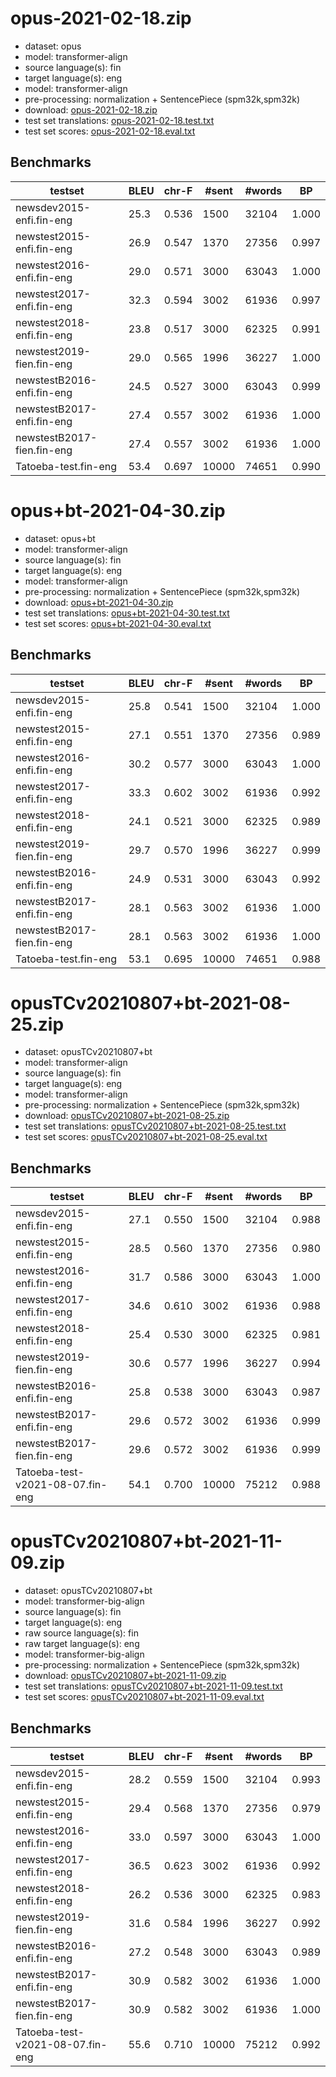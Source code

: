 # opus-2021-02-18.zip

* dataset: opus
* model: transformer-align
* source language(s): fin
* target language(s): eng
* model: transformer-align
* pre-processing: normalization + SentencePiece (spm32k,spm32k)
* download: [opus-2021-02-18.zip](https://object.pouta.csc.fi/Tatoeba-MT-models/fin-eng/opus-2021-02-18.zip)
* test set translations: [opus-2021-02-18.test.txt](https://object.pouta.csc.fi/Tatoeba-MT-models/fin-eng/opus-2021-02-18.test.txt)
* test set scores: [opus-2021-02-18.eval.txt](https://object.pouta.csc.fi/Tatoeba-MT-models/fin-eng/opus-2021-02-18.eval.txt)

## Benchmarks

| testset | BLEU  | chr-F | #sent | #words | BP |
|---------|-------|-------|-------|--------|----|
| newsdev2015-enfi.fin-eng 	| 25.3 	| 0.536 	| 1500 	| 32104 	| 1.000 |
| newstest2015-enfi.fin-eng 	| 26.9 	| 0.547 	| 1370 	| 27356 	| 0.997 |
| newstest2016-enfi.fin-eng 	| 29.0 	| 0.571 	| 3000 	| 63043 	| 1.000 |
| newstest2017-enfi.fin-eng 	| 32.3 	| 0.594 	| 3002 	| 61936 	| 0.997 |
| newstest2018-enfi.fin-eng 	| 23.8 	| 0.517 	| 3000 	| 62325 	| 0.991 |
| newstest2019-fien.fin-eng 	| 29.0 	| 0.565 	| 1996 	| 36227 	| 1.000 |
| newstestB2016-enfi.fin-eng 	| 24.5 	| 0.527 	| 3000 	| 63043 	| 0.999 |
| newstestB2017-enfi.fin-eng 	| 27.4 	| 0.557 	| 3002 	| 61936 	| 1.000 |
| newstestB2017-fien.fin-eng 	| 27.4 	| 0.557 	| 3002 	| 61936 	| 1.000 |
| Tatoeba-test.fin-eng 	| 53.4 	| 0.697 	| 10000 	| 74651 	| 0.990 |




# opus+bt-2021-04-30.zip

* dataset: opus+bt
* model: transformer-align
* source language(s): fin
* target language(s): eng
* model: transformer-align
* pre-processing: normalization + SentencePiece (spm32k,spm32k)
* download: [opus+bt-2021-04-30.zip](https://object.pouta.csc.fi/Tatoeba-MT-models/fin-eng/opus+bt-2021-04-30.zip)
* test set translations: [opus+bt-2021-04-30.test.txt](https://object.pouta.csc.fi/Tatoeba-MT-models/fin-eng/opus+bt-2021-04-30.test.txt)
* test set scores: [opus+bt-2021-04-30.eval.txt](https://object.pouta.csc.fi/Tatoeba-MT-models/fin-eng/opus+bt-2021-04-30.eval.txt)

## Benchmarks

| testset | BLEU  | chr-F | #sent | #words | BP |
|---------|-------|-------|-------|--------|----|
| newsdev2015-enfi.fin-eng 	| 25.8 	| 0.541 	| 1500 	| 32104 	| 1.000 |
| newstest2015-enfi.fin-eng 	| 27.1 	| 0.551 	| 1370 	| 27356 	| 0.989 |
| newstest2016-enfi.fin-eng 	| 30.2 	| 0.577 	| 3000 	| 63043 	| 1.000 |
| newstest2017-enfi.fin-eng 	| 33.3 	| 0.602 	| 3002 	| 61936 	| 0.992 |
| newstest2018-enfi.fin-eng 	| 24.1 	| 0.521 	| 3000 	| 62325 	| 0.989 |
| newstest2019-fien.fin-eng 	| 29.7 	| 0.570 	| 1996 	| 36227 	| 0.999 |
| newstestB2016-enfi.fin-eng 	| 24.9 	| 0.531 	| 3000 	| 63043 	| 0.992 |
| newstestB2017-enfi.fin-eng 	| 28.1 	| 0.563 	| 3002 	| 61936 	| 1.000 |
| newstestB2017-fien.fin-eng 	| 28.1 	| 0.563 	| 3002 	| 61936 	| 1.000 |
| Tatoeba-test.fin-eng 	| 53.1 	| 0.695 	| 10000 	| 74651 	| 0.988 |



# opusTCv20210807+bt-2021-08-25.zip

* dataset: opusTCv20210807+bt
* model: transformer-align
* source language(s): fin
* target language(s): eng
* model: transformer-align
* pre-processing: normalization + SentencePiece (spm32k,spm32k)
* download: [opusTCv20210807+bt-2021-08-25.zip](https://object.pouta.csc.fi/Tatoeba-MT-models/fin-eng/opusTCv20210807+bt-2021-08-25.zip)
* test set translations: [opusTCv20210807+bt-2021-08-25.test.txt](https://object.pouta.csc.fi/Tatoeba-MT-models/fin-eng/opusTCv20210807+bt-2021-08-25.test.txt)
* test set scores: [opusTCv20210807+bt-2021-08-25.eval.txt](https://object.pouta.csc.fi/Tatoeba-MT-models/fin-eng/opusTCv20210807+bt-2021-08-25.eval.txt)

## Benchmarks

| testset | BLEU  | chr-F | #sent | #words | BP |
|---------|-------|-------|-------|--------|----|
| newsdev2015-enfi.fin-eng 	| 27.1 	| 0.550 	| 1500 	| 32104 	| 0.988 |
| newstest2015-enfi.fin-eng 	| 28.5 	| 0.560 	| 1370 	| 27356 	| 0.980 |
| newstest2016-enfi.fin-eng 	| 31.7 	| 0.586 	| 3000 	| 63043 	| 1.000 |
| newstest2017-enfi.fin-eng 	| 34.6 	| 0.610 	| 3002 	| 61936 	| 0.988 |
| newstest2018-enfi.fin-eng 	| 25.4 	| 0.530 	| 3000 	| 62325 	| 0.981 |
| newstest2019-fien.fin-eng 	| 30.6 	| 0.577 	| 1996 	| 36227 	| 0.994 |
| newstestB2016-enfi.fin-eng 	| 25.8 	| 0.538 	| 3000 	| 63043 	| 0.987 |
| newstestB2017-enfi.fin-eng 	| 29.6 	| 0.572 	| 3002 	| 61936 	| 0.999 |
| newstestB2017-fien.fin-eng 	| 29.6 	| 0.572 	| 3002 	| 61936 	| 0.999 |
| Tatoeba-test-v2021-08-07.fin-eng 	| 54.1 	| 0.700 	| 10000 	| 75212 	| 0.988 |


# opusTCv20210807+bt-2021-11-09.zip

* dataset: opusTCv20210807+bt
* model: transformer-big-align
* source language(s): fin
* target language(s): eng
* raw source language(s): fin
* raw target language(s): eng
* model: transformer-big-align
* pre-processing: normalization + SentencePiece (spm32k,spm32k)
* download: [opusTCv20210807+bt-2021-11-09.zip](https://object.pouta.csc.fi/Tatoeba-MT-models/fin-eng/opusTCv20210807+bt-2021-11-09.zip)
* test set translations: [opusTCv20210807+bt-2021-11-09.test.txt](https://object.pouta.csc.fi/Tatoeba-MT-models/fin-eng/opusTCv20210807+bt-2021-11-09.test.txt)
* test set scores: [opusTCv20210807+bt-2021-11-09.eval.txt](https://object.pouta.csc.fi/Tatoeba-MT-models/fin-eng/opusTCv20210807+bt-2021-11-09.eval.txt)

## Benchmarks

| testset | BLEU  | chr-F | #sent | #words | BP |
|---------|-------|-------|-------|--------|----|
| newsdev2015-enfi.fin-eng 	| 28.2 	| 0.559 	| 1500 	| 32104 	| 0.993 |
| newstest2015-enfi.fin-eng 	| 29.4 	| 0.568 	| 1370 	| 27356 	| 0.979 |
| newstest2016-enfi.fin-eng 	| 33.0 	| 0.597 	| 3000 	| 63043 	| 1.000 |
| newstest2017-enfi.fin-eng 	| 36.5 	| 0.623 	| 3002 	| 61936 	| 0.992 |
| newstest2018-enfi.fin-eng 	| 26.2 	| 0.536 	| 3000 	| 62325 	| 0.983 |
| newstest2019-fien.fin-eng 	| 31.6 	| 0.584 	| 1996 	| 36227 	| 0.992 |
| newstestB2016-enfi.fin-eng 	| 27.2 	| 0.548 	| 3000 	| 63043 	| 0.989 |
| newstestB2017-enfi.fin-eng 	| 30.9 	| 0.582 	| 3002 	| 61936 	| 1.000 |
| newstestB2017-fien.fin-eng 	| 30.9 	| 0.582 	| 3002 	| 61936 	| 1.000 |
| Tatoeba-test-v2021-08-07.fin-eng 	| 55.6 	| 0.710 	| 10000 	| 75212 	| 0.992 |

